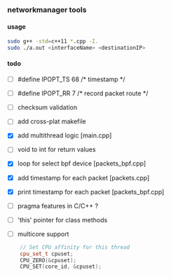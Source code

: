 ### networkmanager tools

#### usage
```bash
sudo g++ -std=c++11 *.cpp -I.
sudo ./a.out <interfaceName> <destinationIP>
```

#### todo
- [ ] #define IPOPT_TS  68    /* timestamp */
- [ ] #define IPOPT_RR  7     /* record packet route */
- [ ] checksum validation
- [ ] add cross-plat makefile
- [x] add multithread logic [main.cpp]
- [ ] void to int for return values
- [x] loop for select bpf device [packets_bpf.cpp]
- [x] add timestamp for each packet [packets.cpp]
- [x] print timestamp for each packet [packets_bpf.cpp]
- [ ] pragma features in C/C++ ?
- [ ] 'this' pointer for class methods

- [ ] multicore support
```C++
    // Set CPU affinity for this thread
    cpu_set_t cpuset;
    CPU_ZERO(&cpuset);
    CPU_SET(core_id, &cpuset);
```
